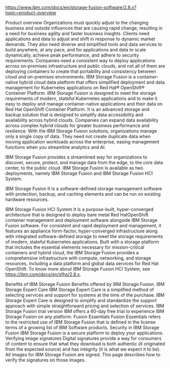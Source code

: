https://www.ibm.com/docs/en/storage-fusion-software/2.8.x?topic=product-overview



Product overview
Organizations must quickly adjust to the changing business and outside influences that
are causing rapid change, resulting in a need for business agility and faster business insights.
Clients need applications and data to adjust and shift in response to dynamic market demands. They
also need diverse and simplified tools and data services to build anywhere, at any pace, and for
applications and data to scale dynamically, achieve peak performance, and adhere to security
requirements.
Companies need a consistent way to deploy applications across on-premises infrastructure and
public clouds, and not all of them are deploying containers to create that portability and
consistency between cloud and on-premises environments. 
IBM Storage Fusion is a container-native hybrid
cloud data platform that offers simplified deployment and data management for Kubernetes
applications on Red Hat®
OpenShift® Container Platform. IBM Storage Fusion is designed to meet the storage
requirements of modern, stateful Kubernetes applications and to make it easy to deploy and manage
container-native applications and their data on Red Hat OpenShift Container Platform.
It is an advanced storage and backup solution that is designed to simplify data accessibility and
availability across hybrid clouds. Companies can expand data availability across complex hybrid
clouds for greater business performance and resilience. With the IBM Storage Fusion solutions, organizations manage only a
single copy of data. They need not create duplicate data when moving application workloads across
the enterprise, easing management functions when you streamline analytics and AI. 

IBM Storage Fusion provides a streamlined way for
organizations to discover, secure, protect, and manage data from the edge, to the core data center,
to the public cloud.
IBM Storage Fusion is available as two
deployments, namely IBM Storage Fusion and IBM Storage Fusion HCI System.


IBM Storage Fusion
It is a software-defined storage management software with protection, backup, and caching
elements and can be run on existing hardware resources.


IBM Storage Fusion HCI System
It is a purpose-built, hyper-converged architecture that is designed to deploy bare metal Red HatOpenShift container management and deployment
software alongside IBM Storage Fusion software. For
consistent and rapid deployment and management, it features an appliance form-factor,
hyper-converged infrastructure along with integrated software-defined storage to meet the storage
requirements of modern, stateful Kubernetes applications. Built with a storage platform that
includes the essential elements necessary for mission-critical containers and hybrid cloud, the IBM Storage Fusion provides a comprehensive
infrastructure with compute, networking, and storage resources, including a data platform and global
data services for Red Hat
OpenShift. To know more
about IBM Storage Fusion HCI System, see https://ibm.com/docs/en/sfhs/2.8.x. 






Benefits of IBM Storage Fusion
Benefits offered by IBM Storage Fusion.
IBM Storage Expert Care
IBM Storage Expert Care is a simplified method of selecting services and support for systems at the time of the purchase. IBM Storage Expert Care is designed to simplify and standardize the support approach with simple straightforward pricing and selection of services.
IBM Storage Fusion trial version
IBM offers a 60-day free trial to experience IBM Storage Fusion on any platform. 
Fusion Essentials
Fusion Essentials refers to the restricted use of IBM Storage Fusion that is defined in the license terms of a growing list of IBM Software products.
Security in IBM Storage Fusion
IBM Storage Fusion is a secure platform to deploy your applications.
Verifying image signatures
Digital signatures provide a way for consumers of content to ensure that what they download is both authentic (it originated from the expected source) and has integrity (it is what we expect it to be). All images for IBM Storage Fusion are signed. This page describes how to verify the signatures on those images.






